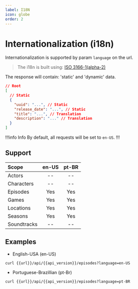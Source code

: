 ```yaml
---
label: I18N
icon: globe
order: 2
---
```


# Internationalization (i18n)

Internationalization is supported by param `language` on the url.

> The i18n is built using: [ISO 3166-1(alpha-2)](./ISO-3166-1.md)

The response will contain: 'static' and 'dynamic' data.

```json
// Root
[
  // Static
  {
    "uuid": "...", // Static
    "release_date": "...", // Static
    "title": "...", // Translation
    "description": "..." // Translation
  }
]
```

!!!info Info
By default, all requests will be set to `en-US`.
!!!

## Support

| Scope       | en-US | pt-BR |
| :---------- | :---: | :---: |
| Actors      |  --   |  --   |
| Characters  |  --   |  --   |
| Episodes    |  Yes  |  Yes  |
| Games       |  Yes  |  Yes  |
| Locations   |  Yes  |  Yes  |
| Seasons     |  Yes  |  Yes  |
| Soundtracks |  --   |  --   |

## Examples

- English-USA (en-US)

```
curl {{url}}/api/{{api_version}}/episodes?language=en-US
```

- Portuguese-Brazillian (pt-Br)

```
curl {{url}}/api/{{api_version}}/episodes?language=pt-BR
```
